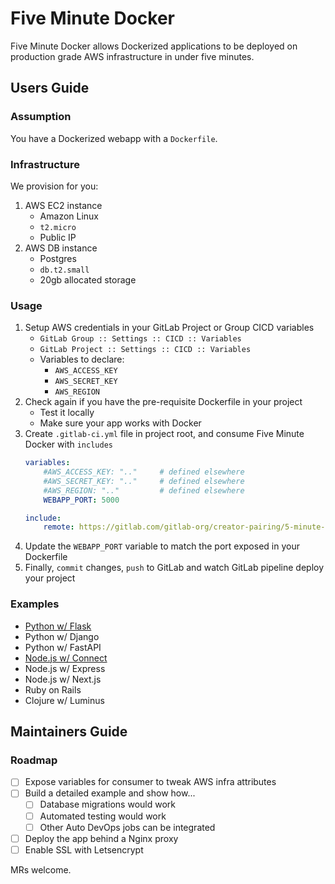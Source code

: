 # Five Minute Docker

Five Minute Docker allows Dockerized applications to be deployed on production grade AWS infrastructure in under five
minutes.

## Users Guide

### Assumption

You have a Dockerized webapp with a `Dockerfile`.

### Infrastructure

We provision for you:

1. AWS EC2 instance
    - Amazon Linux
    - `t2.micro`
    - Public IP
2. AWS DB instance
    - Postgres
    - `db.t2.small`
    - 20gb allocated storage

### Usage

1. Setup AWS credentials in your GitLab Project or Group CICD variables
    - `GitLab Group :: Settings :: CICD :: Variables`
    - `GitLab Project :: Settings :: CICD :: Variables`
    - Variables to declare:
        - `AWS_ACCESS_KEY`
        - `AWS_SECRET_KEY`
        - `AWS_REGION`
2. Check again if you have the pre-requisite Dockerfile in your project
    - Test it locally
    - Make sure your app works with Docker
3. Create `.gitlab-ci.yml` file in project root, and consume Five Minute Docker with `includes`
    ```yaml
    variables:
        #AWS_ACCESS_KEY: ".."     # defined elsewhere
        #AWS_SECRET_KEY: ".."     # defined elsewhere
        #AWS_REGION: ".."         # defined elsewhere
        WEBAPP_PORT: 5000
    
    include:
        remote: https://gitlab.com/gitlab-org/creator-pairing/5-minute-prod-app/sri-stuff/five-minute-docker/-/raw/master/five-minute-docker.gitlab-ci.yml
    ```
4. Update the `WEBAPP_PORT` variable to match the port exposed in your Dockerfile
5. Finally, `commit` changes, `push` to GitLab and watch GitLab pipeline deploy your project

### Examples

- [Python w/ Flask](https://gitlab.com/gitlab-org/creator-pairing/5-minute-prod-app/sri-stuff/python-in-five)
- Python w/ Django
- Python w/ FastAPI
- [Node.js w/ Connect](https://gitlab.com/gitlab-org/creator-pairing/5-minute-prod-app/sri-stuff/node-in-five)
- Node.js w/ Express
- Node.js w/ Next.js
- Ruby on Rails
- Clojure w/ Luminus

## Maintainers Guide

### Roadmap

- [ ] Expose variables for consumer to tweak AWS infra attributes
- [ ] Build a detailed example and show how...
    - [ ] Database migrations would work
    - [ ] Automated testing would work
    - [ ] Other Auto DevOps jobs can be integrated
- [ ] Deploy the app behind a Nginx proxy
- [ ] Enable SSL with Letsencrypt

MRs welcome.
